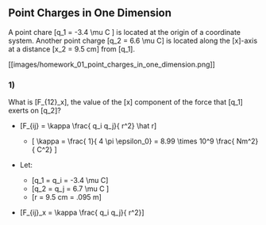 
## Point Charges in One Dimension

A point chare \[q_1 = -3.4 \mu C \] is located at the origin of a coordinate system.
Another point charge \[q_2 = 6.6 \mu C\] is located along the \[x\]-axis at a distance
\[x_2 = 9.5 cm\] from \[q_1\].

[[images/homework_01_point_charges_in_one_dimension.png]]

### 1)

What is \[F_{12}_x\], the value of the \[x\] component of the force that \[q_1\] exerts on \[q_2\]?

* \[F_{ij} = \kappa \frac{ q_i q_j}{ r^2} \hat r\]
  * \[ \kappa = \frac{ 1}{ 4 \pi \epsilon_0} = 8.99 \times 10^9 \frac{ Nm^2}{ C^2} \]
* Let:
  * \[q_1 = q_i = -3.4 \mu C\]
  * \[q_2 = q_j = 6.7 \mu C \]
  * \[r = 9.5 cm = .095 m\]


* \[F_{ij}_x = \kappa \frac{ q_i q_j}{ r^2}\]

